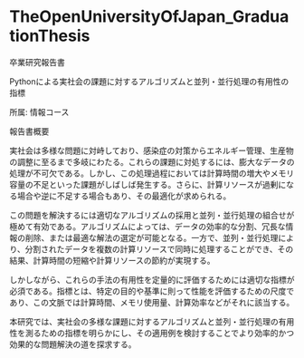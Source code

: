 # TheOpenUniversityOfJapan_GraduationThesis

卒業研究報告書

Pythonによる実社会の課題に対するアルゴリズムと並列・並行処理の有用性の指標

所属: 情報コース

報告書概要

実社会は多様な問題に対峙しており、感染症の対策からエネルギー管理、生産物の調整に至るまで多岐にわたる。これらの課題に対処するには、膨大なデータの処理が不可欠である。しかし、この処理過程においては計算時間の増大やメモリ容量の不足といった課題がしばしば発生する。さらに、計算リソースが過剰になる場合や逆に不足する場合もあり、その最適化が求められる。

この問題を解決するには適切なアルゴリズムの採用と並列・並行処理の組合せが極めて有効である。アルゴリズムによっては、データの効率的な分割、冗長な情報の削除、または最適な解法の選定が可能となる。一方で、並列・並行処理により、分割されたデータを複数の計算リソースで同時に処理することができ、その結果、計算時間の短縮や計算リソースの節約が実現する。

しかしながら、これらの手法の有用性を定量的に評価するためには適切な指標が必須である。指標とは、特定の目的や基準に則って性能を評価するための尺度であり、この文脈では計算時間、メモリ使用量、計算効率などがそれに該当する。

本研究では、実社会の多様な課題に対するアルゴリズムと並列・並行処理の有用性を測るための指標を明らかにし、その適用例を検討することでより効率的かつ効果的な問題解決の道を探求する。
